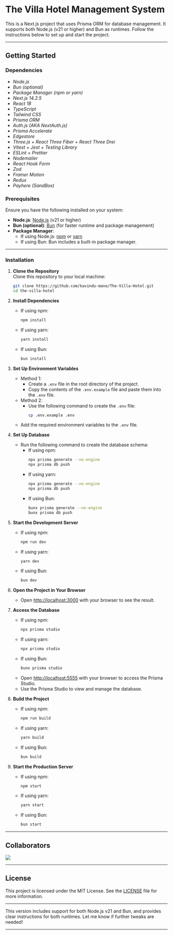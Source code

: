 # The Villa Hotel Management System

This is a Next.js project that uses Prisma ORM for database management. It supports both Node.js (v21 or higher) and Bun as runtimes. Follow the instructions below to set up and start the project.

---

## Getting Started

### Dependencies
- _Node.js_
- _Bun (optional)_
- _Package Manager (npm or yarn)_
- _Next.js 14.2.5_
- _React 18_
- _TypeScript_
- _Tailwind CSS_
- _Prisma ORM_
- _Auth.js (AKA NextAuth.js)_
- _Prisma Accelerate_
- _Edgestore_
- _Three.js + React Three Fiber + React Three Drei_
- _Vitest + Jest + Testing Library_
- _ESLint + Prettier_
- _Nodemailer_
- _React Hook Form_
- _Zod_
- _Framer Motion_
- _Redux_
- _Payhere (SandBox)_

### Prerequisites

Ensure you have the following installed on your system:

- **Node.js**: [Node.js](https://nodejs.org/) (v21 or higher)
- **Bun (optional)**: [Bun](https://bun.sh/) (for faster runtime and package management)
- **Package Manager**:
  - If using Node.js: [npm](https://www.npmjs.com/) or [yarn](https://yarnpkg.com/)
  - If using Bun: Bun includes a built-in package manager.

---

### Installation

1. **Clone the Repository**  
   Clone this repository to your local machine:
   ```bash
   git clone https://github.com/kavindu-mane/The-Villa-Hotel.git
   cd the-villa-hotel
   ```
2. **Install Dependencies**
    - If using npm:
      ```bash
      npm install
      ```
    - If using yarn:
      ```bash
      yarn install
      ```
    - If using Bun:
      ```bash
      bun install
      ```
3. **Set Up Environment Variables**
    * Method 1:
      - Create a `.env` file in the root directory of the project.
      - Copy the contents of the `.env.example` file and paste them into the `.env` file.
    * Method 2:
       - Use the following command to create the `.env` file:
         ```bash
         cp .env.example .env
         ```

    - Add the required environment variables to the `.env` file.
4. **Set Up Database**
    - Run the following command to create the database schema:
        - If using npm:
          ```bash
          npx prisma generate --no-engine
          npx prisma db push
          ```
        - If using yarn:
          ```bash
          npx prisma generate --no-engine
          npx prisma db push
          ```
        - If using Bun:
          ```bash
          bunx prisma generate --no-engine
          bunx prisma db push
          ```
5. **Start the Development Server**
    - If using npm:
      ```bash
      npm run dev
      ```
    - If using yarn:
      ```bash
      yarn dev
      ```
    - If using Bun:
      ```bash
      bun dev
      ```
6. **Open the Project in Your Browser**
    - Open [http://localhost:3000](http://localhost:3000) with your browser to see the result.
7. **Access the Database**
    - If using npm:
      ```bash
      npx prisma studio
      ```
    - If using yarn:
      ```bash
      npx prisma studio
      ```
    - If using Bun:
      ```bash
      bunx prisma studio
      ```
    - Open [http://localhost:5555](http://localhost:5555) with your browser to access the Prisma Studio.
    - Use the Prisma Studio to view and manage the database.
8. **Build the Project**
    - If using npm:
      ```bash
      npm run build
      ```
    - If using yarn:
      ```bash
      yarn build
      ```
    - If using Bun:
      ```bash
      bun build
      ```
9.  **Start the Production Server**
    - If using npm:
      ```bash
      npm start
      ```
    - If using yarn:
      ```bash
      yarn start
      ```
    - If using Bun:
      ```bash
      bun start
      ```

---

## Collaborators

<a href="https://github.com/kavindu-mane/the-villa-hotel/graphs/contributors">
  <img src="https://contrib.rocks/image?repo=kavindu-mane/the-villa-hotel" />
</a>

---

## License

This project is licensed under the MIT License. See the [LICENSE](LICENSE) file for more information.

---

This version includes support for both Node.js v21 and Bun, and provides clear instructions for both runtimes. Let me know if further tweaks are needed!

---

 
